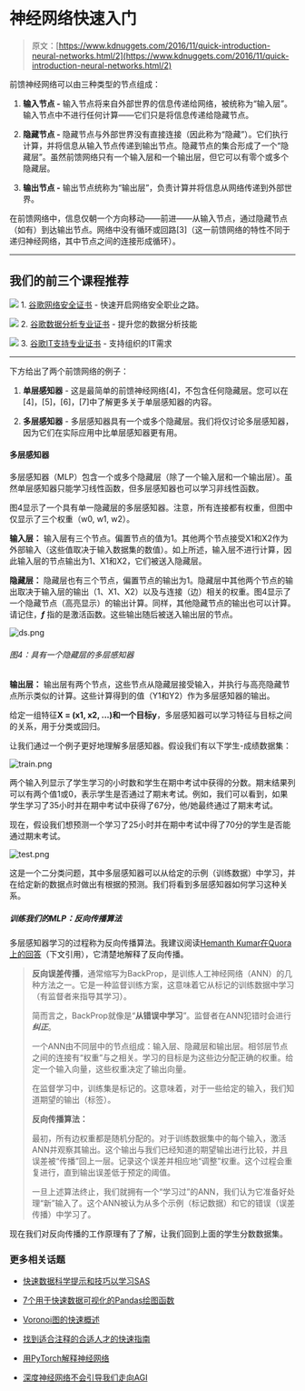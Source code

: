 # 神经网络快速入门

> 原文：[https://www.kdnuggets.com/2016/11/quick-introduction-neural-networks.html/2](https://www.kdnuggets.com/2016/11/quick-introduction-neural-networks.html/2)

前馈神经网络可以由三种类型的节点组成：

1.  **输入节点 -** 输入节点将来自外部世界的信息传递给网络，被统称为“输入层”。输入节点中不进行任何计算——它们只是将信息传递给隐藏节点。

1.  **隐藏节点 -** 隐藏节点与外部世界没有直接连接（因此称为“隐藏”）。它们执行计算，并将信息从输入节点传递到输出节点。隐藏节点的集合形成了一个“隐藏层”。虽然前馈网络只有一个输入层和一个输出层，但它可以有零个或多个隐藏层。

1.  **输出节点 -** 输出节点统称为“输出层”，负责计算并将信息从网络传递到外部世界。

在前馈网络中，信息仅朝一个方向移动——前进——从输入节点，通过隐藏节点（如有）到达输出节点。网络中没有循环或回路[3]（这一前馈网络的特性不同于递归神经网络，其中节点之间的连接形成循环）。

* * *

## 我们的前三个课程推荐

![](../Images/0244c01ba9267c002ef39d4907e0b8fb.png) 1\. [谷歌网络安全证书](https://www.kdnuggets.com/google-cybersecurity) - 快速开启网络安全职业之路。

![](../Images/e225c49c3c91745821c8c0368bf04711.png) 2\. [谷歌数据分析专业证书](https://www.kdnuggets.com/google-data-analytics) - 提升您的数据分析技能

![](../Images/0244c01ba9267c002ef39d4907e0b8fb.png) 3\. [谷歌IT支持专业证书](https://www.kdnuggets.com/google-itsupport) - 支持组织的IT需求

* * *

下方给出了两个前馈网络的例子：

1.  **单层感知器** - 这是最简单的前馈神经网络[4]，不包含任何隐藏层。您可以在[4]，[5]，[6]，[7]中了解更多关于单层感知器的内容。

1.  **多层感知器** - 多层感知器具有一个或多个隐藏层。我们将仅讨论多层感知器，因为它们在实际应用中比单层感知器更有用。

#### 多层感知器

多层感知器（MLP）包含一个或多个隐藏层（除了一个输入层和一个输出层）。虽然单层感知器只能学习线性函数，但多层感知器也可以学习非线性函数。

图4显示了一个具有单一隐藏层的多层感知器。注意，所有连接都有权重，但图中仅显示了三个权重（w0, w1, w2）。

**输入层：** 输入层有三个节点。偏置节点的值为1。其他两个节点接受X1和X2作为外部输入（这些值取决于输入数据集的数值）。如上所述，输入层不进行计算，因此输入层的节点输出为1、X1和X2，它们被送入隐藏层。

**隐藏层：** 隐藏层也有三个节点，偏置节点的输出为1。隐藏层中其他两个节点的输出取决于输入层的输出（1、X1、X2）以及与连接（边）相关的权重。图4显示了一个隐藏节点（高亮显示）的输出计算。同样，其他隐藏节点的输出也可以计算。请记住，***f*** 指的是激活函数。这些输出随后被送入输出层的节点。

![ds.png](../Images/483b085219ab03df0c51baad5b5a06a9.png)

###### 图4：具有一个隐藏层的多层感知器

**输出层：** 输出层有两个节点，这些节点从隐藏层接受输入，并执行与高亮隐藏节点所示类似的计算。这些计算得到的值（Y1和Y2）作为多层感知器的输出。

给定一组特征**X = (x1, x2, ...)**和一个目标**y**，多层感知器可以学习特征与目标之间的关系，用于分类或回归。

让我们通过一个例子更好地理解多层感知器。假设我们有以下学生-成绩数据集：

![train.png](../Images/b98a6c22ecf31c8b881eac0ea5c2df13.png)

两个输入列显示了学生学习的小时数和学生在期中考试中获得的分数。期末结果列可以有两个值1或0，表示学生是否通过了期末考试。例如，我们可以看到，如果学生学习了35小时并在期中考试中获得了67分，他/她最终通过了期末考试。

现在，假设我们想预测一个学习了25小时并在期中考试中得了70分的学生是否能通过期末考试。

![test.png](../Images/adb31843a47ea31455f9bfda07e7e2f3.png)

这是一个二分类问题，其中多层感知器可以从给定的示例（训练数据）中学习，并在给定新的数据点时做出有根据的预测。我们将看到多层感知器如何学习这种关系。

##### 训练我们的MLP：反向传播算法

多层感知器学习的过程称为反向传播算法。我建议阅读[Hemanth Kumar在Quora上的回答](https://www.quora.com/How-do-you-explain-back-propagation-algorithm-to-a-beginner-in-neural-network/answer/Hemanth-Kumar-Mantri)（下文引用），它清楚地解释了反向传播。

> **反向误差传播**，通常缩写为BackProp，是训练人工神经网络（ANN）的几种方法之一。它是一种监督训练方案，这意味着它从标记的训练数据中学习（有监督者来指导其学习）。
> 
> 简而言之，BackProp就像是“**从错误中学习**”。监督者在ANN犯错时会进行***纠正***。
> 
> 一个ANN由不同层中的节点组成：输入层、隐藏层和输出层。相邻层节点之间的连接有“权重”与之相关。学习的目标是为这些边分配正确的权重。给定一个输入向量，这些权重决定了输出向量。
> 
> 在监督学习中，训练集是标记的。这意味着，对于一些给定的输入，我们知道期望的输出（标签）。
> 
> **反向传播算法：**
> 
> 最初，所有边权重都是随机分配的。对于训练数据集中的每个输入，激活ANN并观察其输出。这个输出与我们已经知道的期望输出进行比较，并且误差被“传播”回上一层。记录这个误差并相应地“调整”权重。这个过程会重复进行，直到输出误差低于预定的阈值。
> 
> 一旦上述算法终止，我们就拥有一个“学习过”的ANN，我们认为它准备好处理“新”输入了。这个ANN被认为从多个示例（标记数据）和它的错误（误差传播）中学习了。

现在我们对反向传播的工作原理有了了解，让我们回到上面的学生分数数据集。

### 更多相关话题

+   [快速数据科学提示和技巧以学习SAS](https://www.kdnuggets.com/2022/05/sas-quick-data-science-tips-tricks-learn.html)

+   [7个用于快速数据可视化的Pandas绘图函数](https://www.kdnuggets.com/7-pandas-plotting-functions-for-quick-data-visualization)

+   [Voronoi图的快速概述](https://www.kdnuggets.com/2022/11/quick-overview-voronoi-diagrams.html)

+   [找到适合注释的合适人才的快速指南](https://www.kdnuggets.com/2022/04/quick-guide-find-right-minds-annotation.html)

+   [用PyTorch解释神经网络](https://www.kdnuggets.com/2022/01/interpretable-neural-networks-pytorch.html)

+   [深度神经网络不会引导我们走向AGI](https://www.kdnuggets.com/2021/12/deep-neural-networks-not-toward-agi.html)
